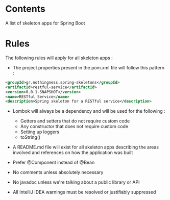 # Contents
A list of skeleton apps for Spring Boot

# Rules
The following rules will apply for all skeleton apps :

* The project properties present in the pom.xml file will follow this pattern :

```xml
<groupId>gr.nothingness.spring-skeletons</groupId>
<artifactId>restful-service</artifactId>
<version>0.0.1-SNAPSHOT</version>
<name>RESTful Service</name>
<description>Spring skeleton for a RESTful service</description>
```

* Lombok will always be a dependency and will be used for the following :
    - Getters and setters that do not require custom code
    - Any constructor that does not require custom code
    - Setting up loggers
    - toString()

* A README.md file will exist for all skeleton apps describing the areas involved and references on how the application was built

* Prefer @Component instead of @Bean

* No comments unless absolutely necessary

* No javadoc unless we're talking about a public library or API

* All IntelliJ IDEA warnings must be resolved or justifiably suppressed
